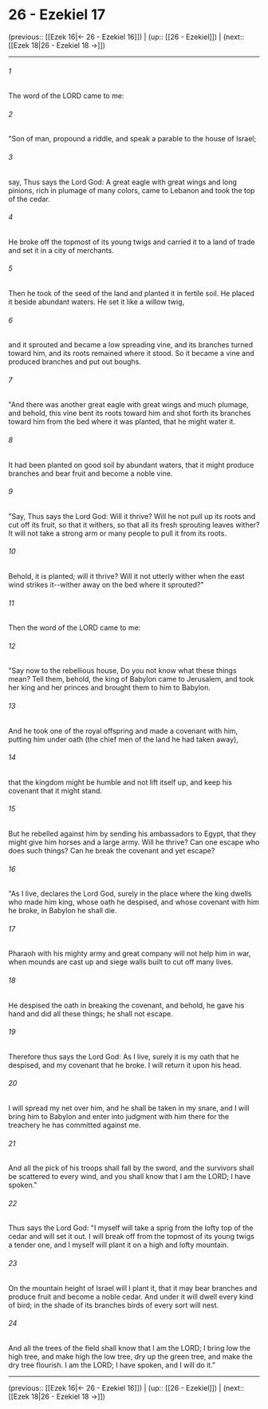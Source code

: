 # 26 - Ezekiel 17

(previous:: [[Ezek 16|← 26 - Ezekiel 16]]) | (up:: [[26 - Ezekiel]]) | (next:: [[Ezek 18|26 - Ezekiel 18 →]])

***


###### 1 
The word of the LORD came to me: 

###### 2 
"Son of man, propound a riddle, and speak a parable to the house of Israel; 

###### 3 
say, Thus says the Lord God: A great eagle with great wings and long pinions, rich in plumage of many colors, came to Lebanon and took the top of the cedar. 

###### 4 
He broke off the topmost of its young twigs and carried it to a land of trade and set it in a city of merchants. 

###### 5 
Then he took of the seed of the land and planted it in fertile soil. He placed it beside abundant waters. He set it like a willow twig, 

###### 6 
and it sprouted and became a low spreading vine, and its branches turned toward him, and its roots remained where it stood. So it became a vine and produced branches and put out boughs. 

###### 7 
"And there was another great eagle with great wings and much plumage, and behold, this vine bent its roots toward him and shot forth its branches toward him from the bed where it was planted, that he might water it. 

###### 8 
It had been planted on good soil by abundant waters, that it might produce branches and bear fruit and become a noble vine. 

###### 9 
"Say, Thus says the Lord God: Will it thrive? Will he not pull up its roots and cut off its fruit, so that it withers, so that all its fresh sprouting leaves wither? It will not take a strong arm or many people to pull it from its roots. 

###### 10 
Behold, it is planted; will it thrive? Will it not utterly wither when the east wind strikes it--wither away on the bed where it sprouted?" 

###### 11 
Then the word of the LORD came to me: 

###### 12 
"Say now to the rebellious house, Do you not know what these things mean? Tell them, behold, the king of Babylon came to Jerusalem, and took her king and her princes and brought them to him to Babylon. 

###### 13 
And he took one of the royal offspring and made a covenant with him, putting him under oath (the chief men of the land he had taken away), 

###### 14 
that the kingdom might be humble and not lift itself up, and keep his covenant that it might stand. 

###### 15 
But he rebelled against him by sending his ambassadors to Egypt, that they might give him horses and a large army. Will he thrive? Can one escape who does such things? Can he break the covenant and yet escape? 

###### 16 
"As I live, declares the Lord God, surely in the place where the king dwells who made him king, whose oath he despised, and whose covenant with him he broke, in Babylon he shall die. 

###### 17 
Pharaoh with his mighty army and great company will not help him in war, when mounds are cast up and siege walls built to cut off many lives. 

###### 18 
He despised the oath in breaking the covenant, and behold, he gave his hand and did all these things; he shall not escape. 

###### 19 
Therefore thus says the Lord God: As I live, surely it is my oath that he despised, and my covenant that he broke. I will return it upon his head. 

###### 20 
I will spread my net over him, and he shall be taken in my snare, and I will bring him to Babylon and enter into judgment with him there for the treachery he has committed against me. 

###### 21 
And all the pick of his troops shall fall by the sword, and the survivors shall be scattered to every wind, and you shall know that I am the LORD; I have spoken." 

###### 22 
Thus says the Lord God: "I myself will take a sprig from the lofty top of the cedar and will set it out. I will break off from the topmost of its young twigs a tender one, and I myself will plant it on a high and lofty mountain. 

###### 23 
On the mountain height of Israel will I plant it, that it may bear branches and produce fruit and become a noble cedar. And under it will dwell every kind of bird; in the shade of its branches birds of every sort will nest. 

###### 24 
And all the trees of the field shall know that I am the LORD; I bring low the high tree, and make high the low tree, dry up the green tree, and make the dry tree flourish. I am the LORD; I have spoken, and I will do it."

***

(previous:: [[Ezek 16|← 26 - Ezekiel 16]]) | (up:: [[26 - Ezekiel]]) | (next:: [[Ezek 18|26 - Ezekiel 18 →]])
